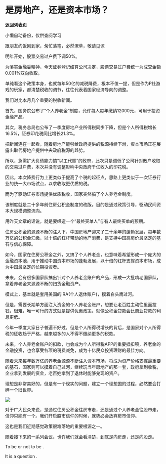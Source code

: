 # 是房地产，还是资本市场？

[**返回列表页**](/gzh/政事堂2019)

小懒自动备份，仅供查阅学习

跟朋友约饭刚到家，匆忙落笔，必然潦草，敬请见谅

  

明年开始，股票交易过户费下调50%。

  

为落实金融委精神，今天证券登记结算公司决定，股票交易过户费统一为成交金额0.001%双向收取。

  

单纯看这个政策本身，也就每年50亿的减税降费，根本不值一提，但是作为P社游戏的玩家，都清楚税收的调节，往往代表着国家经济导向的调整。

  

我们对比本月几个重要的税收新闻。

  

首先，国务院公布了“个人养老金”制度，允许每人每年缴纳12000元，可用于投资金融产品。

  

其次，税务总局也公布了一季度房地产业所得税同步下降，但是个人所得税增长16.5%，证券印花税同比增长21.3%。

  

把新闻连在一起看，随着房地产能够给政府提供的税源持续下滑，资本市场正在展露出取代房地产提供中央政府税源的趋势。  

  

所以，急需扩大负债能力搞“以工代赈”的政府，此次只是调低了公司针对散户收取的交易过户费，本次并没有调整影响中央政府千亿收入的印花税。

  

因此，本次降费行为上更类似于提高了个税的起征点，思路上更类似于一次证券行业的统一大市场试点，以求收取更优质的税。

  

而为了驱动证券市场提供优质税收，国家突然搞了个人养老金制度。

  

该制度就是二十多年前住房公积金制度的改版，目的是通过政策引导，驱动民间资本大规模调整流向。

  

用昨天文章的话说，就是要缔造一个“最终买单人”与有人最终买单的预期。  

  

住房公积金的源源不断的注入下，中国房地产迎来了二十余年的蓬勃发展，每年数万亿的公积金汇缴，以十倍的杠杆带动的地产消费，是支持中国高房价最坚定的基石与信心保障。

  

如今，国家在住房公积金之外，又搞了个人养老金，也意味着希望形成一个庞大的金融资本池，用于推动中国资本市场的蓬勃发展，以十倍的杠杆支撑资本市场，成为中国最坚定的长期投资者。

  

未来，会有很多国家队搞出针对个人养老金账户的产品，形成一大批啃老国家队，拿着养老金来源源不断的扫货金融资产。

  

模式上，基本就是套用美国的IRA(个人退休账户)，摸着白头鹰过河。

  

但是，需要长期单方面注入资金的个人养老金账户，想要让老百姓主动往里面投钱，很难，唯一可行的方式就是提供优惠政策，就像公积金贷款会比商业贷款的利息更低。  

  

今年一季度大家日子普遍不好过，但是个人所得税增长的背后，是国家对个人所得税的征收趋于严格，越来越多的人不得不缴纳更多的税款。  

  

未来，个人养老金账户的扣款，也会成为个人所得税APP的重要抵扣项，养老金的金融投资，也会享受各项的税费减免，成为十亿民众投资理财的最佳方向。  

  

随着未来每年数万亿的养老金源源不断注入资本市场，将成为资产价格支撑最重要的基石，国家则可以摸着自己过河，继续玩当年房地产的那一套，政府拿到收税，企业拿到发展的资金，老百姓拿到了退休时能够兑现的资产。

  

理想是非常美好的，但是有一个现实的问题，建立一个理想国的过程，必然要会打碎一个旧世界。  

  

![](https://mmbiz.qpic.cn/mmbiz_jpg/rxhS23yu8cNm4dm4PuCGRUuVSiaojG8TKQPtIyevt0rJxAnLzsm938cf0q4RbPOfxIdO0WiaxyZx9YOO76RibfpGA/640?wx_fmt=jpeg)

  

对于广大民众来说，是通过住房公积金往房市走，还是通过个人养老金往股市走，信仰只能有一个。我们开启股市信仰的时候，就势必会放弃房市信仰。

  

这也是我们近期感觉政策很难落地的重要根源之一。

  

随着接下来的一系列会议，也许我们就会看清楚，到底是向房走，还是向股走。  

  

To be or not to be .

It is a question .

  

